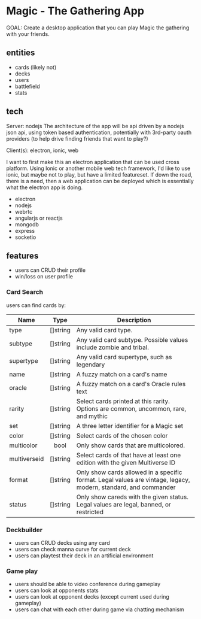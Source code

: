 # Magic - The Gathering App

GOAL: Create a desktop application that you can play Magic the gathering with your friends.

## entities

- cards (likely not)
- decks
- users
- battlefield
- stats

## tech

Server: nodejs
The architecture of the app will be api driven by a nodejs json api, using token based authentication, potentially with 3rd-party oauth providers (to help drive finding friends that want to play?)

Client(s): electron, ionic, web

I want to first make this an electron application that can be used cross platform.  Using Ionic or another mobile web tech framework, I'd like to use ionic, but maybe not to play, but have a limited featureset.  If down the road, there is a need, then a web application can be deployed which is essentially what the electron app is doing.

- electron
- nodejs
- webrtc
- angularjs or reactjs
- mongodb
- express
- socketio

## features


- users can CRUD their profile
- win/loss on user profile

### Card Search

users can find cards by:

| Name        | Type           | Description  |
| ------------- |:-------------:| ----- |
| type      | []string | Any valid card type. |
| subtype      | []string      |   Any valid card subtype. Possible values include zombie and tribal. |
| supertype | []string      |    Any valid card supertype, such as legendary |
| name | []string | A fuzzy match on a card's name |
| oracle | []string | A fuzzy match on a card's Oracle rules text |
| rarity | []string | Select cards printed at this rarity. Options are common, uncommon, rare, and mythic |
| set | []string | A three letter identifier for a Magic set |
| color | []string | Select cards of the chosen color |
| multicolor | bool | Only show cards that are multicolored. |
| multiverseid | []string | Select cards of that have at least one edition with the given Multiverse ID |
| format | []string | Only show cards allowed in a specific format. Legal values are vintage, legacy, modern, standard, and commander |
| status | []string | Only show careds with the given status. Legal values are legal, banned, or restricted |


### Deckbuilder

- users can CRUD decks using any card
- users can check manna curve for current deck
- users can playtest their deck in an artificial environment

### Game play

- users should be able to video conference during gameplay
- users can look at opponents stats
- users can look at opponent decks (except current used during gameplay)
- users can chat with each other during game via chatting mechanism
